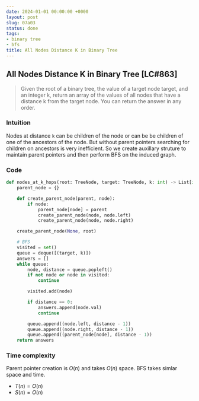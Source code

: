 ```yaml
---
date: 2024-01-01 00:00:00 +0000
layout: post
slug: 07a03
status: done
tags:
- binary tree
- bfs
title: All Nodes Distance K in Binary Tree
---
```


## All Nodes Distance K in Binary Tree [LC#863]
> Given the root of a binary tree, the value of a target node target, and an integer k, return an array of the values of all nodes that have a distance k from the target node. You can return the answer in any order.

### Intuition
Nodes at distance `k` can be children of the node or can be be children of one of the ancestors of the node. But without parent pointers searching for children on ancestors is very inefficient. So we create auxillary struture to maintain parent pointers and then perform BFS on the induced graph. 

### Code
```python
def nodes_at_k_hops(root: TreeNode, target: TreeNode, k: int) -> List[int]:
    parent_node = {}

    def create_parent_node(parent, node):
        if node:
            parent_node[node] = parent
            create_parent_node(node, node.left)
            create_parent_node(node, node.right)

    create_parent_node(None, root)

    # BFS
    visited = set()
    queue = deque([(target, k)])
    answers = []
    while queue:
        node, distance = queue.popleft()
        if not node or node in visited:
            continue

        visited.add(node)

        if distance == 0:
            answers.append(node.val)
            continue

        queue.append((node.left, distance - 1))
        queue.append((node.right, distance - 1))
        queue.append((parent_node[node], distance - 1))
    return answers
```
### Time complexity
Parent pointer creation is $O(n)$ and takes $O(n)$ space. BFS takes simlar space and time. 

- $T(n) = O(n)$
- $S(n) = O(n)$
